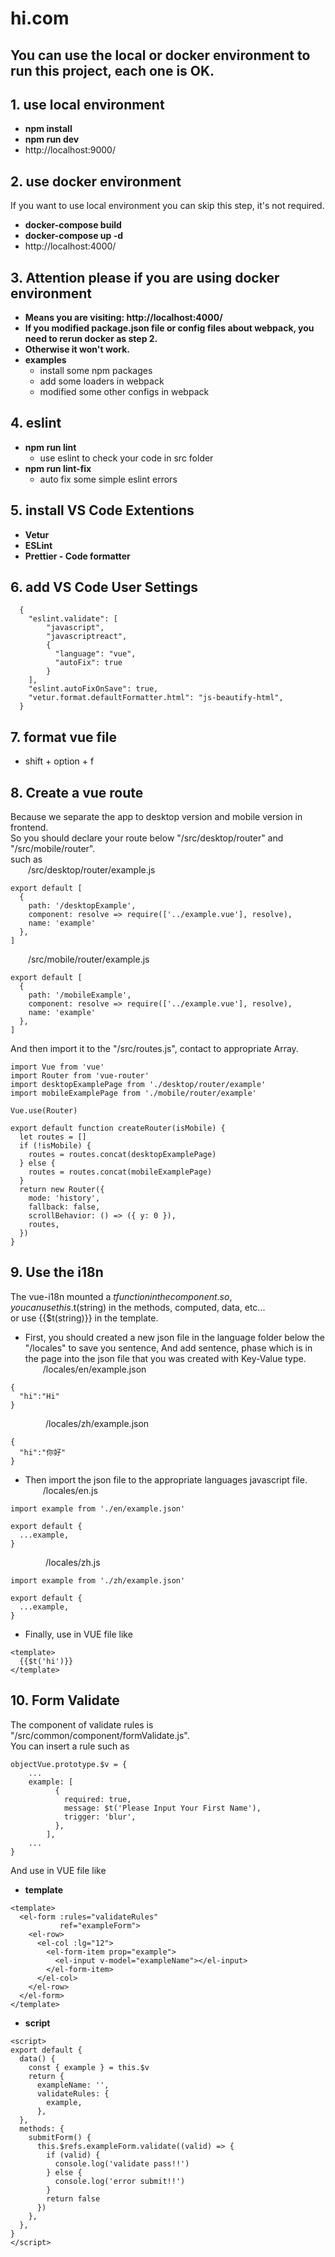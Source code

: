 # hi.com
## You can use the local or docker environment to run this project, each one is OK.

## 1. use local environment
- **npm install**
- **npm run dev**
- http://localhost:9000/

## 2. use docker environment
If you want to use local environment you can skip this step, it's not required.
 - **docker-compose build**
 - **docker-compose up -d**
 - http://localhost:4000/

## **3. Attention please if you are using docker environment**
- **Means you are visiting: http://localhost:4000/**
- **If you modified package.json file or config files about webpack, you need to rerun docker as step 2.**
- **Otherwise it won't work.**
- **examples**
  - install some npm packages
  - add some loaders in webpack
  - modified some other configs in webpack

## 4. eslint
  - **npm run lint**
    - use eslint to check your code in src folder
  - **npm run lint-fix**
    - auto fix some simple eslint errors

## 5. install VS Code Extentions
  - **Vetur**
  - **ESLint**
  - **Prettier - Code formatter**

## 6. add VS Code User Settings
```
  {
    "eslint.validate": [
        "javascript",
        "javascriptreact",
        {
          "language": "vue",
          "autoFix": true
        }
    ],
    "eslint.autoFixOnSave": true,
    "vetur.format.defaultFormatter.html": "js-beautify-html",
  }
```
## 7. format vue file
  - shift + option + f

## 8. Create a vue route
Because we separate the app to desktop version and mobile version in frontend.  
So you should declare your route below "/src/desktop/router" and "/src/mobile/router".  
such as  
&emsp;&emsp;/src/desktop/router/example.js  
```$xslt
export default [
  {
    path: '/desktopExample',
    component: resolve => require(['../example.vue'], resolve),
    name: 'example'
  },
]

```
&emsp;&emsp;/src/mobile/router/example.js  
```$xslt
export default [
  {
    path: '/mobileExample',
    component: resolve => require(['../example.vue'], resolve),
    name: 'example'
  },
]

```
And then import it to the "/src/routes.js", contact to appropriate Array. 
```$xslt
import Vue from 'vue'
import Router from 'vue-router'
import desktopExamplePage from './desktop/router/example'
import mobileExamplePage from './mobile/router/example'

Vue.use(Router)

export default function createRouter(isMobile) {
  let routes = []
  if (!isMobile) {
    routes = routes.concat(desktopExamplePage)
  } else {
    routes = routes.concat(mobileExamplePage)
  }
  return new Router({
    mode: 'history',
    fallback: false,
    scrollBehavior: () => ({ y: 0 }),
    routes,
  })
}
``` 

## 9. Use the i18n
The vue-i18n mounted a $t function in the component.  
so, you can use this.$t(string) in the methods, computed, data, etc...  
or use {{$t(string)}} in the template.  
- First, you should created a new json file in the language folder below the "/locales" to save you sentence,
And add sentence, phase which is in the page into the json file that you was created with Key-Value type.  
&emsp;&emsp;/locales/en/example.json
```$xslt
{
  "hi":"Hi"
}
```  
&emsp;&emsp;&emsp;&emsp;/locales/zh/example.json
```$xslt
{
  "hi":"你好"
}
```
- Then import the json file to the appropriate languages javascript file.  
&emsp;&emsp;/locales/en.js
```$xslt
import example from './en/example.json'

export default {
  ...example,
}
```
&emsp;&emsp;&emsp;&emsp;/locales/zh.js
```$xslt
import example from './zh/example.json'

export default {
  ...example,
}
```
- Finally, use in VUE file like  
```$xslt
<template>
  {{$t('hi')}}
</template>
```

## 10. Form Validate
The component of validate rules is "/src/common/component/formValidate.js".  
You can insert a rule such as
```$xslt
objectVue.prototype.$v = {
	...
	example: [
          {
            required: true,
            message: $t('Please Input Your First Name'),
            trigger: 'blur',
          },
        ],
	...
}
``` 
And use in VUE file like  
  - **template**
```$xslt
<template>
  <el-form :rules="validateRules"
           ref="exampleForm">
    <el-row>
      <el-col :lg="12">
        <el-form-item prop="example">
          <el-input v-model="exampleName"></el-input>
        </el-form-item>
      </el-col>
    </el-row>
  </el-form>
</template>
```
  - **script**
```
<script>
export default {
  data() {
    const { example } = this.$v
    return {
      exampleName: '',
      validateRules: {
        example,
      },
  },
  methods: {
    submitForm() {
      this.$refs.exampleForm.validate((valid) => {
        if (valid) {
          console.log('validate pass!!')
        } else {
          console.log('error submit!!')
        }
        return false
      })
    },
  },
}
</script>
```